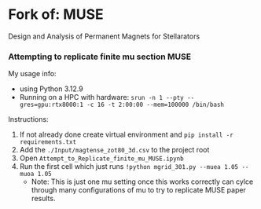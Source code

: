 # Fork of: MUSE 
Design and Analysis of Permanent Magnets for Stellarators

### Attempting to replicate finite mu section MUSE

My usage info: 
- using Python 3.12.9 
- Running on a HPC with hardware: ``srun -n 1 --pty --gres=gpu:rtx8000:1 -c 16 -t 2:00:00 --mem=100000 /bin/bash``

Instructions: 
1. If not already done create virtual environment and ``pip install -r requirements.txt``
2. Add the ```./Input/magtense_zot80_3d.csv``` to the project root
3. Open ``Attempt_to_Replicate_finite_mu_MUSE.ipynb``
4. Run the first cell which just runs ``!python mgrid_301.py --muea 1.05 --muoa 1.05``
   * Note: This is just one mu setting once this works correctly can cylce through many configurations of mu to try to replicate MUSE paper results. 